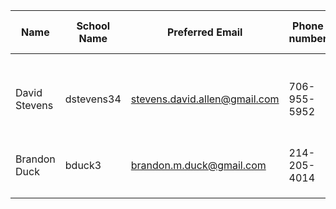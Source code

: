 | Name          | School Name | Preferred Email               | Phone number | Best time to contact                             |
|---------------|-------------|-------------------------------|--------------|--------------------------------------------------|
| David Stevens | dstevens34  | stevens.david.allen@gmail.com | 706-955-5952 | M-Th After 4:30EST, most of the time on Weekends |
| Brandon Duck  |   bduck3    |   brandon.m.duck@gmail.com    | 214-205-4014 |                                                  |
|               |             |                               |              |                                                  |
|               |             |                               |              |                                                  |
|               |             |                               |              |                                                  |
